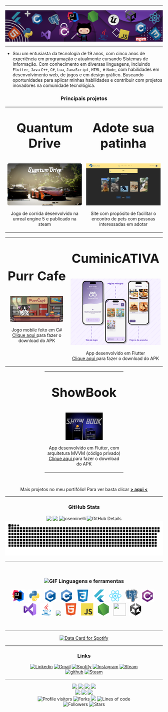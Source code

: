 -----

<div>
<img align="center" alt="Header" src="https://github.com/joseminelli/joseminelli/blob/main/img/banner.png"/>
</div>

-----

 - Sou um entusiasta da tecnologia de 19 anos, com cinco anos de experiência em programação e atualmente cursando Sistemas de Informação. Com conhecimento em diversas linguagens, incluindo <code>Flutter</code>, <code>Java</code> <code>C++</code>, <code>C#</code>, <code>Lua</code>, <code>JavaScript</code>, <code>HTML</code>, e <code>Node</code>, com habilidades em desenvolvimento web, de jogos e em design gráfico. Buscando oportunidades para aplicar minhas habilidades e contribuir com projetos inovadores na comunidade tecnológica.

<h3 align="center">Principais projetos</h3>
<div align="center">
  <table style="width: 100%; border:0px;">
  <tr>
    <td align="center" style="text-align: center; border:none; width: 50%; " >
      <p align="center" style="font-size: 40px;"><b>Quantum Drive</b></p>
     <a href="https://store.steampowered.com/app/2707960/Quantum_Drive/" target="blank_">
      <img height="auto" style="border-radius: 5px; width: 100%;" src="https://github.com/joseminelli/joseminelli/blob/main/img/unrealCover.png" />
      </a>
      <p align="center">Jogo de corrida desenvolvido na unreal engine 5 e publicado na steam</p>
    </td>
    <td align="center" style="text-align: center; border:none; width: 50%;">
      <p align="center" style="font-size: 40px; "><b>Adote sua patinha</b></p>
     <a href="https://github.com/joseminelli/adote-sua-patinha" target="blank_">
      <img height="auto" style="width: 100%;" src="https://github.com/joseminelli/joseminelli/blob/main/img/pets.png"/>
      </a>
      <p align="center" >Site com propósito de facilitar o encontro de pets com pessoas interessadas em adotar</p>
    </td>
  </tr>
</table>
  <table style="width: 100%; border:none">
  <tr>
    <td align="center" style="text-align: center; border:none; width: 40%;">
      <p align="center" style="font-size: 40px; "><b>Purr Cafe</b></p>
     <a href="https://drive.google.com/file/d/169OuvYzyZYqSmg7uHuIRu-n-IGT465cd/view?usp=drive_link" target="blank_">
      <img height="auto" style="width: 90%;" src="https://github.com/joseminelli/joseminelli/blob/main/img/PurrCafe_Banner.png"/>
      </a>
      <p align="center" >Jogo mobile feito em C# <br> <a href="https://drive.google.com/file/d/169OuvYzyZYqSmg7uHuIRu-n-IGT465cd/view?usp=drive_link" target="blank_">Clique aqui </a> para fazer o download do APK</p>
    </td>
    <td align="center" style="text-align: center; border:none; width: 60%;">
      <p align="center" style="font-size: 40px; "><b>CuminicATIVA</b></p>
     <a href="https://www.behance.net/gallery/205064669/ComunicATIVA-app-design" target="blank_">
      <img height="auto" style="width: 100%;" src="https://raw.githubusercontent.com/joseminelli/joseminelli/refs/heads/main/img/comunicativa.png"/>
      </a>
      <p align="center" >App desenvolvido em Flutter <br> <a href="https://drive.google.com/file/d/1d5G4_RPJerEECp2xDWUSLaBMmAt-B_nf/view?usp=drive_link" target="blank_">Clique aqui </a> para fazer o download do APK</p>
    </td>
  </tr>
</table>
</table>
  <table style="width: 50%; border:none">
    <td align="center" style="text-align: center; border:none; width: 40%;">
      <p align="center" style="font-size: 40px; "><b>ShowBook</b></p>
     <a href="https://www.behance.net/gallery/217410565/ShowBook?" target="blank_">
      <img height="auto" style="width: 50%;" src="https://github.com/joseminelli/joseminelli/blob/main/img/showbook.png"/>
      </a>
      <p align="center" >App desenvolvido em Flutter, com arquitetura MVVM (código privado) <br> <a href="https://drive.google.com/file/d/1OB4jRC0wLh_BNzBhMyMfMZEC4rFV2Jbp/view?usp=drive_link" target="blank_">Clique aqui </a> para fazer o download do APK</p>
    </td>
  </tr>
</table>

</div>
<br>
<p align="center">Mais projetos no meu portifólio! Para ver basta clicar <a href="https://joseminelli.github.io/portifolio/"> <b> > aqui < </b>  </a> </p>



-----

<h3 align="center">GitHub Stats</h3>
<div align="center">
<img align="center" height="180em" src="https://github-readme-stats.vercel.app/api?username=joseminelli&show_icons=true&theme=tokyonight&count_private=true&bg_color=00000000&hide_border=true"/>
<img align="center" height="180em" src="https://github-readme-stats.vercel.app/api/top-langs/?username=joseminelli&theme=tokyonight&bg_color=00000000&layout=compact&langs_count=168&hide_border=true"/>
<img align="center" src="https://github-readme-streak-stats.herokuapp.com/?user=joseminelli&theme=tokyonight&hide_border=true&background=EB545400&locale=pt_BR" alt="joseminelli" />
<img align="center" alt="GitHub Details" width="420px" src="http://github-profile-summary-cards.vercel.app/api/cards/profile-details?username=joseminelli&theme=transparent&hide_border=true&bg_color=00000000&locale=pt_BR&background=EB545400"/>
  
<img src="https://raw.githubusercontent.com/joseminelli/joseminelli/e80c026aa750ee9e03bf75c05937494932aafdac/github-contribution-grid-snake-dark.svg"/>
</p>
</div>

-----


<div align="center">
<br>
<h3 align="center"><img height="20" alt="GIF" src="https://github.com/joaopauloaramuni/joaopauloaramuni/blob/main/img/skills.gif?raw=true"/>&nbsp;Linguagens e ferramentas</h3>


<code><a href="https://www.jetbrains.com/idea/" target="_blank"><img width="40" height="40" src="https://github.com/devicons/devicon/blob/master/icons/intellij/intellij-original.svg"/></a></code>
&nbsp;
<code><a href="https://www.python.org/" target="_blank"><img width="40" height="40" src="https://github.com/devicons/devicon/blob/master/icons/python/python-original.svg"/></a></code>
&nbsp; 
<code><a href="https://www.open-std.org/jtc1/sc22/wg14/" target="_blank"><img width="40" height="40" src="https://github.com/devicons/devicon/blob/master/icons/c/c-original.svg"/></a></code>
&nbsp; 
<code><a href="https://isocpp.org/" target="_blank"><img width="40" height="40" src="https://github.com/devicons/devicon/blob/master/icons/cplusplus/cplusplus-original.svg"/></a></code>
&nbsp; 
<code><a href="https://www.w3schools.com/css/" target="_blank"><img width="40" height="40" src="https://github.com/devicons/devicon/blob/master/icons/css3/css3-original.svg"/></a></code>
&nbsp; 
<code><a href="https://flutter.dev/" target="_blank"><img width="40" height="40" src="https://github.com/devicons/devicon/blob/master/icons/flutter/flutter-original.svg"/></a></code>
&nbsp;
<code><a href="https://pt-br.reactjs.org/" target="_blank"><img width="40" height="40" src="https://github.com/devicons/devicon/blob/master/icons/react/react-original.svg"/></a></code>
&nbsp; 
<code><a href="https://www.postgresql.org/" target="_blank"><img width="40" height="40" src="https://github.com/devicons/devicon/blob/master/icons/postgresql/postgresql-original.svg"/></a></code>
&nbsp; 
<code><a href="https://docs.microsoft.com/pt-br/dotnet/csharp/" target="_blank"><img width="40" height="40" src="https://github.com/devicons/devicon/blob/master/icons/csharp/csharp-original.svg"/></a></code>
&nbsp; 
<code><a href="https://code.visualstudio.com/" target="_blank"><img width="40" height="40" src="https://github.com/devicons/devicon/blob/master/icons/visualstudio/visualstudio-original.svg"/></a></code>
&nbsp;
<code><a href="https://www.java.com/pt-BR/" target="_blank"><img width="40" height="40" src="https://github.com/devicons/devicon/blob/master/icons/java/java-original.svg"/></a></code>
&nbsp; 
<code><a href="https://openjfx.io/" target="_blank"><img height="40" src="https://github.com/joaopauloaramuni/joaopauloaramuni/blob/main/img/javafx.png?raw=true"/></a></code>
&nbsp;
<code><a href="https://www.w3schools.com/html/" target="_blank"><img width="40" height="40" src="https://github.com/devicons/devicon/blob/master/icons/html5/html5-original.svg"/></a></code>
&nbsp; 
<code><a href="https://www.w3schools.com/js/" target="_blank"><img width="40" height="40" src="https://github.com/devicons/devicon/blob/master/icons/javascript/javascript-original.svg"/></a></code>
&nbsp; 
<code><a href="https://nodejs.org/en/" target="_blank"><img width="40" height="40" src="https://github.com/devicons/devicon/blob/master/icons/nodejs/nodejs-original.svg"/></a></code>
&nbsp;
<code><a href="https://www.unrealengine.com" target="_blank"><img width="40" height="40" src="https://www.pikpng.com/pngl/b/543-5434947_unreal-engine-logo-unreal-engine-logo-ico-clipart.png"/></a></code>
&nbsp;
<code><a href="https://unity.com/" target="_blank"><img width="40" height="40" src="https://github.com/devicons/devicon/blob/master/icons/unity/unity-original.svg"/></a></code>
&nbsp;
</div>

<br>

-----

<div align="center">
  
<a  href="https://data-card-for-spotify.herokuapp.com/card?user_id=zecarm">
  <img src="https://data-card-for-spotify.herokuapp.com/api/card?user_id=zecarm" alt="Data Card for Spotify">
</a>
</div>


-----

<h3 align="center">Links</h3>
<div align="center">
</table>
<a href="https://www.linkedin.com/in/joseminelli/" target="_blank"><img alt="Linkedin" src="https://img.shields.io/badge/LinkedIn-0077B5?style=for-the-badge&logo=linkedin&logoColor=white"/></a>
<a href="mailto:joseminelli04@gmail.com" target="_blank"><img alt="Gmail" src="https://img.shields.io/badge/Gmail-D14836?style=for-the-badge&logo=gmail&logoColor=white"/></a>
<a href="https://open.spotify.com/user/zecarm" target="_blank"><img alt="Spotify" src="https://img.shields.io/badge/Spotify-1ED760?&style=for-the-badge&logo=spotify&logoColor=white"/></a>
<a href="https://www.instagram.com/joseminelli_/" target="_blank"><img alt="Instagram" src="https://img.shields.io/badge/Instagram-E4405F?style=for-the-badge&logo=instagram&logoColor=white"/></a>
<a href="https://steamcommunity.com/id/minelli_/" target="_blank"><img alt="Steam" src="https://img.shields.io/badge/Steam-000000?style=for-the-badge&logo=steam&logoColor=white"/></a><br />
<a href="https://github.com/joseminelli" target="_blank"><img alt="github" src="https://img.shields.io/badge/GitHub-100000?style=for-the-badge&logo=github&logoColor=white"/></a>
<a href="https://www.behance.net/joseminelli" target="_blank"><img alt="Steam" src="https://img.shields.io/badge/Behance-053EFF?style=for-the-badge&logo=behance&logoColor=white"/></a>
</div>


-----

<div align="center">
<img src="https://img.shields.io/badge/Java-Intermediate-blue"/>
<img src="https://img.shields.io/badge/Csharp-Enthusiast-blue"/>
<img src="https://img.shields.io/badge/Clean%20Code-Evangelist-blue"/>
<img src="https://img.shields.io/badge/Open%20Source-Lover-blue?logo=opensourceinitiative"/>
<br />
<img src="https://img.shields.io/badge/JavaScript-Dev-blue?logo=javascript"/>
<img src="https://img.shields.io/badge/Node.js-Dev-blue?logo=Node.js"/>
<img src="https://img.shields.io/badge/Unity-Dev-blue?logo=unity"/>
<br />
<img alt="Profile visitors" src="https://komarev.com/ghpvc/?username=joseminelli"/>
<img alt="Forks" src="https://img.shields.io/github/forks/joseminelli/joseminelli?logo=git"/>
<a href="https://stars.github.com/joseminelli/" target="_blank"><img src="https://img.shields.io/static/v1?label=%F0%9F%8C%9F&message=If%20useful&color=blue"/></a>
<img alt="Lines of code" src="https://img.shields.io/badge/Somando--se%20os%20reposit%C3%B3rios%3A-%2B100%20mil%20linhas%20de%20c%C3%B3digo%20compartilhadas-blue?logo=GitHub"/>
<br />
<img alt="Followers" src="https://img.shields.io/github/followers/joseminelli?style=social"/>
<img alt="Stars" src="https://img.shields.io/github/stars/joseminelli?style=social"/>
</div>


